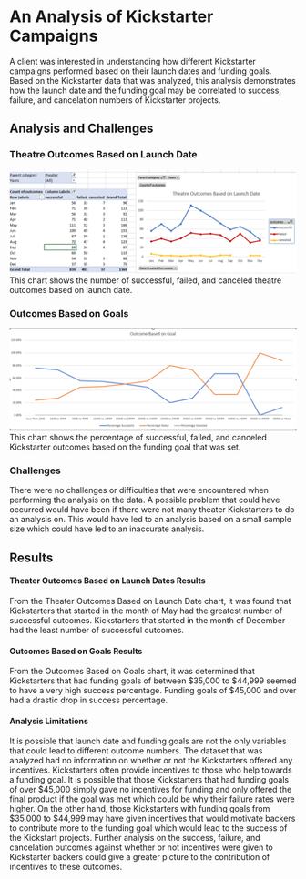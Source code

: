 # An Analysis of Kickstarter Campaigns
A client was interested in understanding how different Kickstarter campaigns performed based on their launch dates and funding goals. Based on the Kickstarter data that was analyzed, this analysis demonstrates how the launch date and the funding goal may be correlated to success, failure, and cancelation numbers of Kickstarter projects. 
## Analysis and Challenges

### Theatre Outcomes Based on Launch Date 
![Theater_Outcomes_vs_Launch.png](https://github.com/tommy-chin/kickstarter-analysis/blob/main/Theater_Outcomes_vs_Launch.png)
This chart shows the number of successful, failed, and canceled theatre outcomes based on launch date. 
### Outcomes Based on Goals 
![Outcomes_vs_Goals.png](https://github.com/tommy-chin/kickstarter-analysis/blob/main/Outcomes_vs_Goals.png)
This chart shows the percentage of successful, failed, and canceled Kickstarter outcomes based on the funding goal that was set. 
### Challenges
There were no challenges or difficulties that were encountered when performing the analysis on the data. A possible problem that could have occurred would have been if there were not many theater Kickstarters to do an analysis on. This would have led to an analysis based on a small sample size which could have led to an inaccurate analysis. 
 
## Results 
#### Theater Outcomes Based on Launch Dates Results
From the Theater Outcomes Based on Launch Date chart, it was found that Kickstarters that started in the month of May had the greatest number of successful outcomes. Kickstarters that started in the month of December had the least number of successful outcomes.
#### Outcomes Based on Goals Results
From the Outcomes Based on Goals chart, it was determined that Kickstarters that had funding goals of between $35,000 to $44,999 seemed to have a very high success percentage. Funding goals of $45,000 and over had a drastic drop in success percentage. 
#### Analysis Limitations
It is possible that launch date and funding goals are not the only variables that could lead to different outcome numbers. The dataset that was analyzed had no information on whether or not the Kickstarters offered any incentives. Kickstarters often provide incentives to those who help towards a funding goal. It is possible that those Kickstarters that had funding goals of over $45,000 simply gave no incentives for funding and only offered the final product if the goal was met which could be why their failure rates were higher. On the other hand, those Kickstarters with funding goals from $35,000 to $44,999 may have given incentives that would motivate backers to contribute more to the funding goal which would lead to the success of the Kickstart projects. Further analysis on the success, failure, and cancelation outcomes against whether or not incentives were given to Kickstarter backers could give a greater picture to the contribution of incentives to these outcomes.
